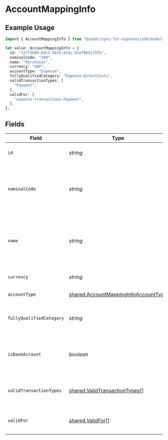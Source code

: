 # AccountMappingInfo

## Example Usage

```typescript
import { AccountMappingInfo } from "@codat/sync-for-expenses/sdk/models/shared";

let value: AccountMappingInfo = {
  id: "127f3b99-8dc2-4b7e-854c-91ef9bd2757b",
  nominalCode: "300",
  name: "Purchases",
  currency: "GBP",
  accountType: "Expense",
  fullyQualifiedCategory: "Expense.DirectCosts",
  validTransactionTypes: [
    "Payment",
  ],
  validFor: [
    "expense-transactions.Payment",
  ],
};
```

## Fields

| Field                                                                                               | Type                                                                                                | Required                                                                                            | Description                                                                                         | Example                                                                                             |
| --------------------------------------------------------------------------------------------------- | --------------------------------------------------------------------------------------------------- | --------------------------------------------------------------------------------------------------- | --------------------------------------------------------------------------------------------------- | --------------------------------------------------------------------------------------------------- |
| `id`                                                                                                | *string*                                                                                            | :heavy_minus_sign:                                                                                  | Unique identifier of account.                                                                       | 127f3b99-8dc2-4b7e-854c-91ef9bd2757b                                                                |
| `nominalCode`                                                                                       | *string*                                                                                            | :heavy_minus_sign:                                                                                  | Code used to identify each nominal account in the accounting software.                              | 300                                                                                                 |
| `name`                                                                                              | *string*                                                                                            | :heavy_minus_sign:                                                                                  | Name of the account as it appears in the company's accounting software.                             | Purchases                                                                                           |
| `currency`                                                                                          | *string*                                                                                            | :heavy_minus_sign:                                                                                  | Currency of the account.                                                                            | GBP                                                                                                 |
| `accountType`                                                                                       | [shared.AccountMappingInfoAccountType](../../../sdk/models/shared/accountmappinginfoaccounttype.md) | :heavy_minus_sign:                                                                                  | Type of the account.                                                                                | Expense                                                                                             |
| `fullyQualifiedCategory`                                                                            | *string*                                                                                            | :heavy_minus_sign:                                                                                  | Full account type and category of the account                                                       | Expense.DirectCosts                                                                                 |
| `isBankAccount`                                                                                     | *boolean*                                                                                           | :heavy_minus_sign:                                                                                  | Confirms whether the account is a bank account or not.                                              |                                                                                                     |
| `validTransactionTypes`                                                                             | [shared.ValidTransactionTypes](../../../sdk/models/shared/validtransactiontypes.md)[]               | :heavy_minus_sign:                                                                                  | Supported transaction types for the account.                                                        |                                                                                                     |
| `validFor`                                                                                          | [shared.ValidFor](../../../sdk/models/shared/validfor.md)[]                                         | :heavy_minus_sign:                                                                                  | Supported endpoints for the account.                                                                |                                                                                                     |
